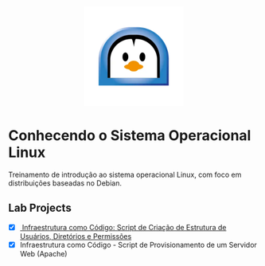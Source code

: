 <div align="center">
  <img src="images/logo.webp" alt="Bootcamp Logo" style="width: 200px" /> 
</div>

# Conhecendo o Sistema Operacional Linux

Treinamento de introdução ao sistema operacional Linux, com foco em distribuições baseadas no Debian.

## Lab Projects
  - [x] [
Infraestrutura como Código: Script de Criação de Estrutura de Usuários, Diretórios e Permissões](scripts/lab-iac-01.sh)
  - [x] Infraestrutura como Código - Script de Provisionamento de um Servidor Web (Apache)